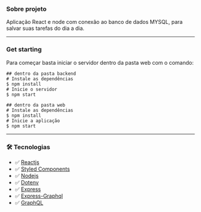 ### Sobre projeto
Aplicação React e node com conexão ao banco de dados MYSQL, para salvar suas tarefas do dia a dia.

---

### Get starting
Para começar basta iniciar o servidor dentro da pasta web com o comando:
```
## dentro da pasta backend
# Instale as dependências
$ npm install
# Inicie o servidor
$ npm start

## dentro da pasta web
# Instale as dependências
$ npm install
# Inicie a aplicação
$ npm start
```
---

### 🛠 Tecnologias
- ✅ [Reactjs](https://reactjs.org/)
- ✅ [Styled Components](https://styled-components.com/)
- ✅ [Nodejs](https://nodejs.org/en/)
- ✅ [Dotenv](https://www.npmjs.com/package/dotenv)
- ✅ [Express](https://expressjs.com/pt-br/)
- ✅ [Express-Graphql](https://www.npmjs.com/package/express-graphql)
- ✅ [GraphQL](https://graphql.org/)

